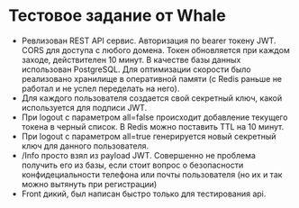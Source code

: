 # Тестовое задание от Whale
* Ревлизован REST API сервис. Авторизация по bearer токену JWT. CORS для доступа с любого домена. Токен обновляется при каждом заходе, действителен 10 минут. В качестве базы данных использован PostgreSQL. Для оптимизации скорости было реализовано хранилище в оперативной памяти (с Redis раньше не работал и не успел переделать на него). 
* Для каждого пользователя создается свой секретный ключ, какой используется для подписи JWT. 
* При logout с параметром all=false происходит добавление текущего токена в черный список. В Redis можно поставить TTL на 10 минут.
* При logout с параметром all=true генерируется новый секретный ключ для данного пользователя.
* /Info просто взял из payload JWT. Совершенно не проблема получить его из базы, если стоит вопрос о безопасности конфидециальности телефона или почты пользователя (но их и так можно вытянуть при регистрации)
* Front дикий, был написан быстро только для тестирования api.
